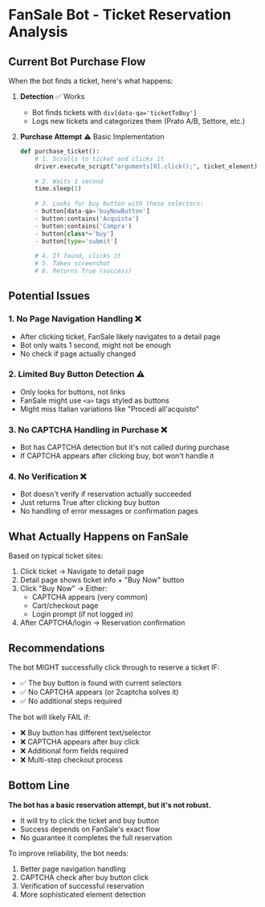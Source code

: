 # FanSale Bot - Ticket Reservation Analysis

## Current Bot Purchase Flow

When the bot finds a ticket, here's what happens:

1. **Detection** ✅ Works
   - Bot finds tickets with `div[data-qa='ticketToBuy']`
   - Logs new tickets and categorizes them (Prato A/B, Settore, etc.)

2. **Purchase Attempt** ⚠️ Basic Implementation
   ```python
   def purchase_ticket():
       # 1. Scrolls to ticket and clicks it
       driver.execute_script("arguments[0].click();", ticket_element)
       
       # 2. Waits 1 second
       time.sleep(1)
       
       # 3. Looks for buy button with these selectors:
       - button[data-qa='buyNowButton']
       - button:contains('Acquista')
       - button:contains('Compra')
       - button[class*='buy']
       - button[type='submit']
       
       # 4. If found, clicks it
       # 5. Takes screenshot
       # 6. Returns True (success)
   ```

## Potential Issues

### 1. **No Page Navigation Handling** ❌
- After clicking ticket, FanSale likely navigates to a detail page
- Bot only waits 1 second, might not be enough
- No check if page actually changed

### 2. **Limited Buy Button Detection** ⚠️
- Only looks for buttons, not links
- FanSale might use `<a>` tags styled as buttons
- Might miss Italian variations like "Procedi all'acquisto"

### 3. **No CAPTCHA Handling in Purchase** ❌
- Bot has CAPTCHA detection but it's not called during purchase
- If CAPTCHA appears after clicking buy, bot won't handle it

### 4. **No Verification** ❌
- Bot doesn't verify if reservation actually succeeded
- Just returns True after clicking buy button
- No handling of error messages or confirmation pages

## What Actually Happens on FanSale

Based on typical ticket sites:

1. Click ticket → Navigate to detail page
2. Detail page shows ticket info + "Buy Now" button
3. Click "Buy Now" → Either:
   - CAPTCHA appears (very common)
   - Cart/checkout page
   - Login prompt (if not logged in)
4. After CAPTCHA/login → Reservation confirmation

## Recommendations

The bot MIGHT successfully click through to reserve a ticket IF:
- ✅ The buy button is found with current selectors
- ✅ No CAPTCHA appears (or 2captcha solves it)
- ✅ No additional steps required

The bot will likely FAIL if:
- ❌ Buy button has different text/selector
- ❌ CAPTCHA appears after buy click
- ❌ Additional form fields required
- ❌ Multi-step checkout process

## Bottom Line

**The bot has a basic reservation attempt, but it's not robust.**
- It will try to click the ticket and buy button
- Success depends on FanSale's exact flow
- No guarantee it completes the full reservation

To improve reliability, the bot needs:
1. Better page navigation handling
2. CAPTCHA check after buy button click
3. Verification of successful reservation
4. More sophisticated element detection